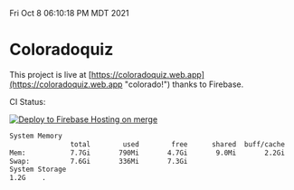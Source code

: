 Fri Oct  8 06:10:18 PM MDT 2021

# Coloradoquiz


This project is live at [https://coloradoquiz.web.app](https://coloradoquiz.web.app "colorado!") thanks to Firebase.

CI Status: 

[![Deploy to Firebase Hosting on merge](https://github.com/teamkushal/coloradoquiz/actions/workflows/firebase-hosting-merge.yml/badge.svg)](https://github.com/teamkushal/coloradoquiz/actions/workflows/firebase-hosting-merge.yml)

```bash
System Memory
               total        used        free      shared  buff/cache   available
Mem:           7.7Gi       790Mi       4.7Gi       9.0Mi       2.2Gi       6.6Gi
Swap:          7.6Gi       336Mi       7.3Gi
System Storage
1.2G	.
```
```bash
